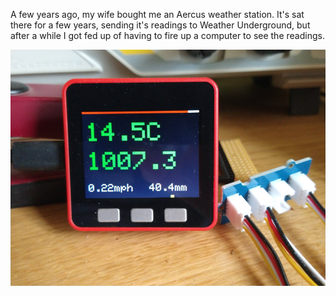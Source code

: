A few years ago, my wife bought me an Aercus weather station. It's sat there for a few years, sending it's readings to Weather Underground, but after a while I got fed up of having to fire up a computer to see the readings.

![](https://github.com/wicked-rainman/wicked-rainman.github.io/blob/master/pictures/wstack.png "Just look at those lovely colours!")
